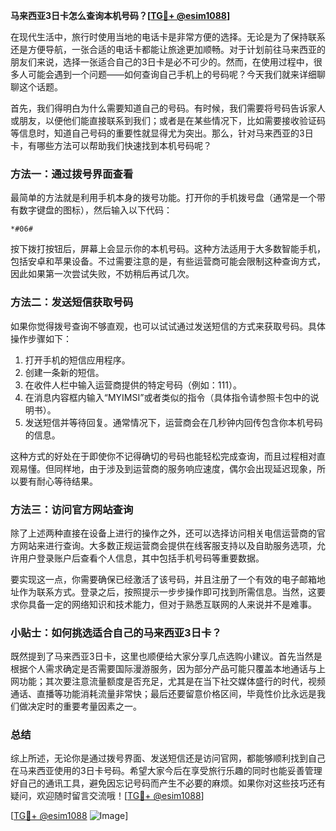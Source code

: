 **马来西亚3日卡怎么查询本机号码？[[TG💪+ @esim1088](https://t.me/s/esim1088)]**

在现代生活中，旅行时使用当地的电话卡是非常方便的选择。无论是为了保持联系还是方便导航，一张合适的电话卡都能让旅途更加顺畅。对于计划前往马来西亚的朋友们来说，选择一张适合自己的3日卡是必不可少的。然而，在使用过程中，很多人可能会遇到一个问题——如何查询自己手机上的号码呢？今天我们就来详细聊聊这个话题。

首先，我们得明白为什么需要知道自己的号码。有时候，我们需要将号码告诉家人或朋友，以便他们能直接联系到我们；或者是在某些情况下，比如需要接收验证码等信息时，知道自己号码的重要性就显得尤为突出。那么，针对马来西亚的3日卡，有哪些方法可以帮助我们快速找到本机号码呢？

### 方法一：通过拨号界面查看

最简单的方法就是利用手机本身的拨号功能。打开你的手机拨号盘（通常是一个带有数字键盘的图标），然后输入以下代码：

```
*#06#
```

按下拨打按钮后，屏幕上会显示你的本机号码。这种方法适用于大多数智能手机，包括安卓和苹果设备。不过需要注意的是，有些运营商可能会限制这种查询方式，因此如果第一次尝试失败，不妨稍后再试几次。

### 方法二：发送短信获取号码

如果你觉得拨号查询不够直观，也可以试试通过发送短信的方式来获取号码。具体操作步骤如下：

1. 打开手机的短信应用程序。
2. 创建一条新的短信。
3. 在收件人栏中输入运营商提供的特定号码（例如：111）。
4. 在消息内容框内输入“MYIMSI”或者类似的指令（具体指令请参照卡包中的说明书）。
5. 发送短信并等待回复。通常情况下，运营商会在几秒钟内回传包含你本机号码的信息。

这种方式的好处在于即使你不记得确切的号码也能轻松完成查询，而且过程相对直观易懂。但同样地，由于涉及到运营商的服务响应速度，偶尔会出现延迟现象，所以要有耐心等待结果。

### 方法三：访问官方网站查询

除了上述两种直接在设备上进行的操作之外，还可以选择访问相关电信运营商的官方网站来进行查询。大多数正规运营商会提供在线客服支持以及自助服务选项，允许用户登录账户后查看个人信息，其中包括手机号码等重要数据。

要实现这一点，你需要确保已经激活了该号码，并且注册了一个有效的电子邮箱地址作为联系方式。登录之后，按照提示一步步操作即可找到所需信息。当然，这要求你具备一定的网络知识和技术能力，但对于熟悉互联网的人来说并不是难事。

### 小贴士：如何挑选适合自己的马来西亚3日卡？

既然提到了马来西亚3日卡，这里也顺便给大家分享几点选购小建议。首先当然是根据个人需求确定是否需要国际漫游服务，因为部分产品可能只覆盖本地通话与上网功能；其次要注意流量额度是否充足，尤其是在当下社交媒体盛行的时代，视频通话、直播等功能消耗流量非常快；最后还要留意价格区间，毕竟性价比永远是我们做决定时的重要考量因素之一。

### 总结

综上所述，无论你是通过拨号界面、发送短信还是访问官网，都能够顺利找到自己在马来西亚使用的3日卡号码。希望大家今后在享受旅行乐趣的同时也能妥善管理好自己的通讯工具，避免因忘记号码而产生不必要的麻烦。如果你对这些技巧还有疑问，欢迎随时留言交流哦！[[TG💪+ @esim1088](https://t.me/s/esim1088)]

[[TG💪+ @esim1088](https://t.me/s/esim1088) ![Image](https://i.postimg.cc/4NQfJmqS/Snipaste-2025-05-13-00-14-12.png)]